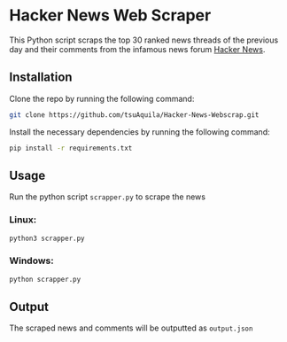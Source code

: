 # Hacker News Web Scraper

This Python script scraps the top 30 ranked news threads of the previous day and their comments from the infamous news forum [Hacker News](https://news.ycombinator.com/front).

## Installation

Clone the repo by running the following command:
```bash
git clone https://github.com/tsuAquila/Hacker-News-Webscrap.git
```

Install the necessary dependencies by running the following command:

```bash
pip install -r requirements.txt
```

## Usage
Run the python script `scrapper.py` to scrape the news

### Linux:
```bash
python3 scrapper.py
```
### Windows:
```bash
python scrapper.py
```

## Output

The scraped news and comments will be outputted as `output.json`
